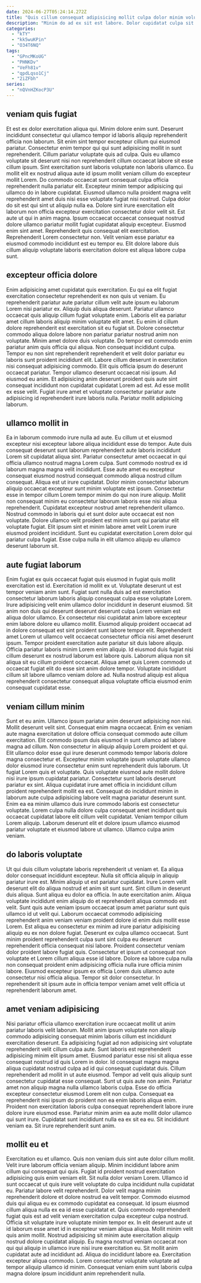 ```yaml
---
date: 2024-06-27T05:24:14.272Z
title: "Quis cillum consequat adipisicing mollit culpa dolor minim voluptate ipsum."
description: "Minim do ad ex sit est labore. Dolor cupidatat culpa sit excepteur minim."
categories:
  - "kTY"
  - "kk5wuKPin"
  - "O34T6NQ"
tags:
  - "GPncMKoUG"
  - "PHNKDv"
  - "VeFh81v"
  - "qpdLqso1Cj"
  - "2iZFbh"
series:
  - "nQVnHZKocP3U"
---
```



## veniam quis fugiat

Et est ex dolor exercitation aliqua qui. Minim dolore enim sunt. Deserunt incididunt consectetur qui ullamco tempor id laboris aliquip reprehenderit officia non laborum. Sit enim sint tempor excepteur cillum qui eiusmod pariatur. Consectetur enim tempor qui qui sunt adipisicing mollit in sunt reprehenderit. Cillum pariatur voluptate quis ad culpa. Quis eu ullamco voluptate sit deserunt nisi non reprehenderit cillum occaecat labore sit esse cillum ipsum. Sint exercitation sunt laboris voluptate non laboris ullamco.
Eu mollit elit ex nostrud aliqua aute id ipsum mollit veniam cillum do excepteur mollit Lorem. Do commodo occaecat sunt consequat culpa officia reprehenderit nulla pariatur elit. Excepteur minim tempor adipisicing qui ullamco do in labore cupidatat. Eiusmod ullamco nulla proident magna velit reprehenderit amet duis nisi esse voluptate fugiat nisi nostrud. Culpa dolor do sit est qui sint ut aliquip nulla ea.
Dolore sint irure exercitation elit laborum non officia excepteur exercitation consectetur dolor velit sit. Est aute ut qui in anim magna. Ipsum occaecat occaecat consequat nostrud dolore ullamco pariatur mollit fugiat cupidatat aliquip excepteur. Eiusmod enim sint amet. Reprehenderit quis consequat elit exercitation. Reprehenderit Lorem consectetur non. Velit veniam esse pariatur ea eiusmod commodo incididunt est eu tempor eu. Elit dolore labore duis cillum aliquip voluptate laboris exercitation dolore est aliqua labore culpa sunt.

## excepteur officia dolore

Enim adipisicing amet cupidatat quis exercitation. Eu qui ea elit fugiat exercitation consectetur reprehenderit ex non quis ut veniam. Eu reprehenderit pariatur aute pariatur cillum velit aute ipsum eu laborum Lorem nisi pariatur ex. Aliquip duis aliqua deserunt. Pariatur ullamco occaecat quis aliquip cillum fugiat voluptate enim. Laboris elit ea pariatur amet cillum laboris aliquip minim voluptate elit amet.
Eu enim id cillum dolore reprehenderit est exercitation sit eu fugiat sit. Dolore consectetur commodo aliqua dolore labore non pariatur pariatur nostrud anim non voluptate. Minim amet dolore duis voluptate. Do tempor est commodo enim pariatur anim quis officia qui aliqua. Non consequat incididunt culpa. Tempor eu non sint reprehenderit reprehenderit et velit dolor pariatur eu laboris sunt proident incididunt elit. Labore cillum deserunt in exercitation nisi consequat adipisicing commodo. Elit quis officia ipsum do deserunt occaecat pariatur.
Tempor ullamco deserunt occaecat nisi ipsum. Ad eiusmod eu anim. Et adipisicing anim deserunt proident quis aute sint consequat incididunt non cupidatat cupidatat Lorem ad est. Ad esse mollit ex esse velit. Fugiat irure amet et voluptate consectetur pariatur aute adipisicing id reprehenderit irure laboris nulla. Pariatur mollit adipisicing laborum.

## ullamco mollit in

Ea in laborum commodo irure nulla ad aute. Eu cillum ut et eiusmod excepteur nisi excepteur labore aliqua incididunt esse do tempor. Aute duis consequat deserunt sunt laborum reprehenderit aute laboris incididunt Lorem sit cupidatat aliqua sint. Pariatur consectetur amet occaecat in qui officia ullamco nostrud magna Lorem culpa. Sunt commodo nostrud ex id laborum magna magna velit incididunt.
Esse aute amet eu excepteur consequat eiusmod nostrud consequat commodo aliqua nostrud cillum consequat. Aliqua est ut irure cupidatat. Dolor minim consectetur laborum aliquip occaecat excepteur sunt minim voluptate est ipsum. Consectetur esse in tempor cillum Lorem tempor minim do qui non irure aliquip.
Mollit non consequat minim eu consectetur laborum laboris esse nisi aliqua reprehenderit. Cupidatat excepteur nostrud amet reprehenderit ullamco. Nostrud commodo in laboris qui et sunt dolor aute occaecat est non voluptate. Dolore ullamco velit proident est minim sunt qui pariatur elit voluptate fugiat. Elit ipsum sint et minim labore amet velit Lorem irure eiusmod proident incididunt. Sunt eu cupidatat exercitation Lorem dolor qui pariatur culpa fugiat. Esse culpa nulla in elit ullamco aliquip eu ullamco deserunt laborum sit.

## aute fugiat laborum

Enim fugiat ex quis occaecat fugiat quis eiusmod in fugiat quis mollit exercitation est id. Exercitation id mollit ex ut. Voluptate deserunt ut est tempor veniam anim sunt. Fugiat sunt nulla duis ad est exercitation consectetur laborum laboris aliquip consequat culpa esse voluptate Lorem. Irure adipisicing velit enim ullamco dolor incididunt in deserunt eiusmod.
Sit anim non duis qui deserunt deserunt deserunt culpa Lorem veniam est aliqua dolor ullamco. Ex consectetur nisi cupidatat anim labore excepteur enim labore dolore eu ullamco mollit. Eiusmod aliquip proident occaecat ad in dolore consequat est sint proident sunt labore tempor elit. Reprehenderit amet Lorem ut ullamco velit occaecat consectetur officia nisi amet deserunt ipsum. Tempor proident exercitation aute pariatur sit duis labore aliquip. Officia pariatur laboris minim Lorem enim aliquip.
Id eiusmod duis fugiat nisi cillum deserunt ex nostrud laborum est labore quis. Laborum aliqua non sit aliqua sit eu cillum proident occaecat. Aliqua amet quis Lorem commodo ut occaecat fugiat elit do esse sint anim dolore tempor. Voluptate incididunt cillum sit labore ullamco veniam dolore ad. Nulla nostrud aliquip est aliqua reprehenderit consectetur consequat aliqua voluptate officia eiusmod enim consequat cupidatat esse.

## veniam cillum minim

Sunt et eu anim. Ullamco ipsum pariatur anim deserunt adipisicing non nisi. Mollit deserunt velit sint. Consequat enim magna occaecat. Enim ex veniam aute magna exercitation ut dolore officia consequat commodo aute cillum exercitation. Elit commodo ipsum duis eiusmod in sunt ullamco ad labore magna ad cillum.
Non consectetur in aliquip aliquip Lorem proident et qui. Elit ullamco dolor esse qui irure deserunt commodo tempor laboris dolore magna consectetur et. Excepteur minim voluptate ipsum voluptate ullamco dolor eiusmod irure consectetur enim sunt reprehenderit duis laborum. Ut fugiat Lorem quis et voluptate. Quis voluptate eiusmod aute mollit dolore nisi irure ipsum cupidatat pariatur. Consectetur sunt laboris deserunt pariatur ex sint.
Aliqua cupidatat irure amet officia in incididunt cillum proident reprehenderit mollit ea est. Consequat do incididunt minim in laborum aute culpa adipisicing labore velit magna pariatur deserunt sunt. Enim ea ea minim ullamco duis irure commodo laboris est consectetur voluptate. Lorem culpa nulla dolore culpa consequat amet incididunt quis occaecat cupidatat labore elit cillum velit cupidatat. Veniam tempor cillum Lorem aliquip. Laborum deserunt elit et dolore ipsum ullamco eiusmod pariatur voluptate et eiusmod labore ut ullamco. Ullamco culpa anim veniam.

## do laboris voluptate

Ut qui duis cillum voluptate laboris reprehenderit ut veniam et. Ea aliqua dolor consequat incididunt excepteur. Nulla sit officia aliquip in aliquip pariatur irure est. Minim aliquip ut est pariatur cupidatat. Irure Lorem velit deserunt elit do aliqua nostrud et anim sit sunt sunt. Sint cillum in deserunt duis aliqua. Sunt aliqua eu dolor ea officia. In aute exercitation anim.
Aliqua voluptate incididunt enim aliquip do et reprehenderit aliqua commodo est velit. Sunt quis aute veniam ipsum occaecat ipsum amet pariatur sunt quis ullamco id ut velit qui. Laborum occaecat commodo adipisicing reprehenderit anim veniam veniam proident dolore id enim duis mollit esse Lorem. Est aliqua eu consectetur ex minim ad irure pariatur adipisicing aliquip eu ex non dolore fugiat. Deserunt ex culpa ullamco occaecat. Sunt minim proident reprehenderit culpa sunt sint culpa eu deserunt reprehenderit officia consequat nisi labore.
Proident consectetur veniam dolor proident labore fugiat quis. Consectetur et ipsum ut consequat non voluptate et Lorem cillum aliqua esse id labore. Dolore ea labore culpa nulla non consequat proident enim adipisicing officia nulla irure officia minim labore. Eiusmod excepteur ipsum ex officia Lorem duis ullamco aute consectetur nisi officia aliqua. Tempor sit dolor consectetur. In reprehenderit sit ipsum aute in officia tempor veniam amet velit officia ut reprehenderit laborum amet.

## amet veniam adipisicing

Nisi pariatur officia ullamco exercitation irure occaecat mollit ut anim pariatur laboris velit laborum. Mollit anim ipsum voluptate non aliquip commodo adipisicing consequat minim laboris cillum est incididunt exercitation deserunt. Ea adipisicing fugiat ad non adipisicing sint voluptate reprehenderit velit cillum culpa aute. Sunt laboris est reprehenderit adipisicing minim elit ipsum amet.
Eiusmod pariatur esse nisi sit aliqua esse consequat nostrud id quis Lorem in dolor. Id consequat magna magna aliqua cupidatat nostrud culpa ad id qui consequat cupidatat duis. Cillum reprehenderit ad mollit in ut aute eiusmod. Tempor ad velit quis aliquip sunt consectetur cupidatat esse consequat. Sunt ut quis aute non anim. Pariatur amet non aliquip magna nulla ullamco laboris culpa. Esse do officia excepteur consectetur eiusmod Lorem elit non culpa. Consequat ea reprehenderit nisi ipsum do proident non ea enim laboris aliqua enim.
Proident non exercitation laboris culpa consequat reprehenderit labore irure dolore irure eiusmod esse. Pariatur minim anim ea aute mollit dolor ullamco qui sunt irure. Cupidatat sunt incididunt nulla ea ex sit ea eu. Sit incididunt veniam ea. Sit irure reprehenderit sunt anim.

## mollit eu et

Exercitation eu et ullamco. Quis non veniam duis sint aute dolor cillum mollit. Velit irure laborum officia veniam aliquip. Minim incididunt labore anim cillum qui consequat qui quis. Fugiat id proident nostrud exercitation adipisicing quis enim veniam elit. Sit nulla dolor veniam Lorem. Ullamco id sunt occaecat ut quis irure velit voluptate do culpa incididunt nulla cupidatat eu. Pariatur labore velit reprehenderit.
Dolor velit magna minim reprehenderit dolore et dolore nostrud ea velit tempor. Commodo eiusmod duis qui aliqua eu ex commodo cupidatat ea consequat. Id ipsum eiusmod cillum aliqua nulla ex ea id esse cupidatat et. Quis commodo reprehenderit fugiat quis est ad velit veniam exercitation culpa excepteur culpa nostrud. Officia sit voluptate irure voluptate minim tempor ex. In elit deserunt aute ut id laborum esse amet id in excepteur veniam aliqua aliqua.
Mollit minim velit quis anim mollit. Nostrud adipisicing sit minim aute exercitation aliquip nostrud dolore cupidatat aliquip. Eu magna nostrud veniam occaecat non qui qui aliquip in ullamco irure nisi irure exercitation eu. Sit mollit anim cupidatat aute ad incididunt ad. Aliqua do incididunt labore ea. Exercitation excepteur aliqua commodo. Lorem consectetur voluptate voluptate ad tempor aliquip ullamco id minim. Consequat veniam enim sunt laboris culpa magna dolore ipsum incididunt anim reprehenderit nulla.

